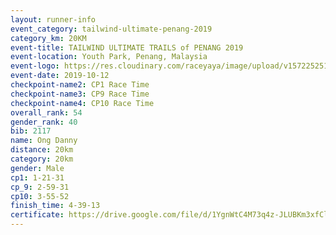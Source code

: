 ```yaml
---
layout: runner-info 
event_category: tailwind-ultimate-penang-2019 
category_km: 20KM 
event-title: TAILWIND ULTIMATE TRAILS of PENANG 2019 
event-location: Youth Park, Penang, Malaysia 
event-logo: https://res.cloudinary.com/raceyaya/image/upload/v1572252513/logo/utop-2019_h9tzys.jpg 
event-date: 2019-10-12 
checkpoint-name2: CP1 Race Time 
checkpoint-name3: CP9 Race Time 
checkpoint-name4: CP10 Race Time 
overall_rank: 54
gender_rank: 40
bib: 2117
name: Ong Danny
distance: 20km
category: 20km
gender: Male
cp1: 1-21-31
cp_9: 2-59-31
cp10: 3-55-52
finish_time: 4-39-13
certificate: https://drive.google.com/file/d/1YgnWtC4M73q4z-JLUBKm3xfClCT3YqK6/view?usp=sharing
---
```

